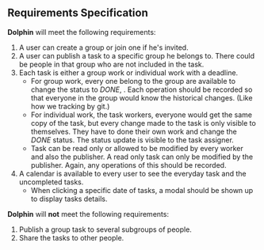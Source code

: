 ## Requirements Specification

**Dolphin** will meet the following requirements:

1. A user can create a group or join one if he's invited.
2. A user can publish a task to a specific group he belongs to. There could be people in that group who are not included in the task.
3. Each task is either a group work or individual work with a deadline.
   - For group work, every one belong to the group are available to change the status to _DONE_, . Each operation should be recorded so that everyone in the group would know the historical changes. (Like how we tracking by git.)
   - For individual work, the task workers, everyone would get the same copy of the task, but every change made to the task is only visible to themselves. They have to done their own work and change the _DONE_ status. The status update is visible to the task assigner.
   - Task can be read only or allowed to be modified by every worker and also the publisher. A read only task can only be modified by the publisher. Again, any operations of this should be recorded.
4. A calendar is available to every user to see the everyday task and the uncompleted tasks.
   - When clicking a specific date of tasks, a modal should be shown up to display tasks details.

**Dolphin** will **not** meet the following requirements:

1. Publish a group task to several subgroups of people.
2. Share the tasks to other people.
